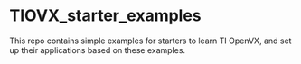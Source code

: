 # TIOVX_starter_examples
This repo contains simple examples for starters to learn TI OpenVX, and set up their applications based on these examples.
